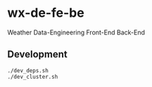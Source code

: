 # wx-de-fe-be
Weather Data-Engineering Front-End Back-End
## Development
```
./dev_deps.sh
./dev_cluster.sh
```
